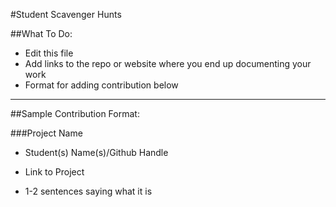 #Student Scavenger Hunts

##What To Do:

- Edit this file
- Add links to the repo or website where you end up documenting your work
- Format for adding contribution below 

---

##Sample Contribution Format:

###Project Name
 * Student(s) Name(s)/Github Handle

 * Link to Project

 * 1-2 sentences saying what it is




